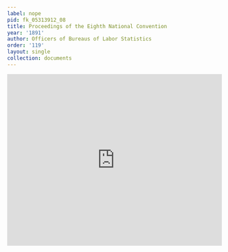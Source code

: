 ```yaml
---
label: nope
pid: fk_05313912_08
title: Proceedings of the Eighth National Convention
year: '1891'
author: Officers of Bureaus of Labor Statistics
order: '119'
layout: single
collection: documents
---
```

<iframe src="https://northwestern.app.box.com/embed/s/ghe5e202s6y2d0sym164y13tprdy7xd9?sortColumn=date&view=list" width="500" height="400" frameborder="0" allowfullscreen webkitallowfullscreen msallowfullscreen></iframe>
